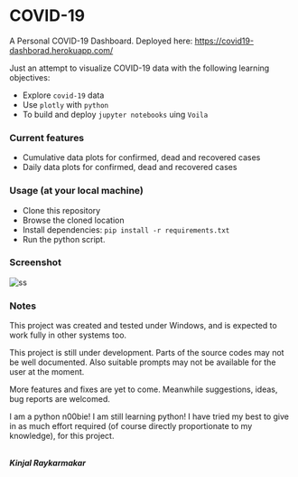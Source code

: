 # COVID-19
A Personal COVID-19 Dashboard. Deployed here:
https://covid19-dashborad.herokuapp.com/

Just an attempt to visualize COVID-19 data with the following learning objectives:
- Explore ````covid-19```` data
- Use ````plotly```` with ````python````
- To build and deploy ````jupyter notebooks```` uing ````Voila````

### Current features
- Cumulative data plots for confirmed, dead and recovered cases
- Daily data plots for confirmed, dead and recovered cases

### Usage (at your local machine)
* Clone this repository
* Browse the cloned location
* Install dependencies: ````pip install -r requirements.txt````
* Run the python script.

### Screenshot
![ss](https://user-images.githubusercontent.com/34955854/80311255-422d6100-87fc-11ea-814a-43051476320b.png)

### Notes
This project was created and tested under Windows, and is expected to work fully in other systems too.

This project is still under development. Parts of the source codes may not be well documented.
Also suitable prompts may not be available for the user at the moment.

More features and fixes are yet to come. Meanwhile suggestions, ideas, bug reports are welcomed.

I am a python n00bie! I am still learning python! I have tried my best to give in as much effort required (of course directly proportionate to my knowledge), for this project.

<br>***Kinjal Raykarmakar***
